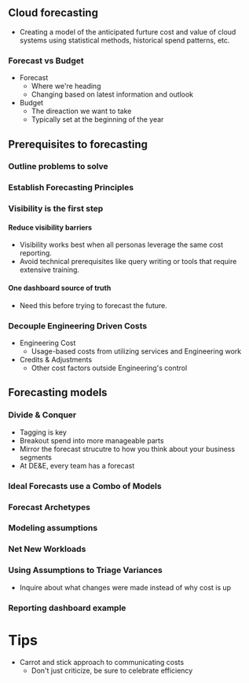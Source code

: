 ## Cloud forecasting
- Creating a model of the anticipated furture cost and value of cloud systems using statistical methods, historical spend patterns, etc.
### Forecast vs Budget
- Forecast
    - Where we're heading
    - Changing based on latest information and outlook
- Budget
    - The direaction we want to take
    - Typically set at the beginning of the year

## Prerequisites to forecasting
### Outline problems to solve

### Establish Forecasting Principles

### Visibility is the first step
#### Reduce visibility barriers
- Visibility works best when all personas leverage the same cost reporting.
- Avoid technical prerequisites like query writing or tools that require extensive training.
#### One dashboard source of truth
- Need this before trying to forecast the future.

### Decouple Engineering Driven Costs
- Engineering Cost
    - Usage-based costs from utilizing services and Engineering work
- Credits & Adjustments
    - Other cost factors outside Engineering's control

## Forecasting models
### Divide & Conquer
- Tagging is key
- Breakout spend into more manageable parts
- Mirror the forecast strucutre to how you think about your business segments
- At DE&E, every team has a forecast

### Ideal Forecasts use a Combo of Models

### Forecast Archetypes

### Modeling assumptions

### Net New Workloads

### Using Assumptions to Triage Variances
- Inquire about what changes were made instead of why cost is up

### Reporting dashboard example

# Tips
- Carrot and stick approach to communicating costs
    - Don't just criticize, be sure to celebrate efficiency
